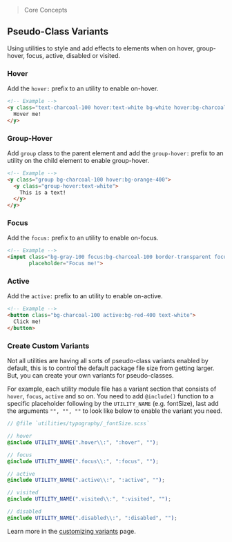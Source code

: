 > Core Concepts

## Pseudo-Class Variants

Using utilities to style and add effects to elements when on hover, group-hover, focus, active, disabled or visited.

### Hover

Add the `hover:` prefix to an utility to enable on-hover.

```html
<!-- Example -->
<y class="text-charcoal-100 hover:text-white bg-white hover:bg-charcoal-100">
  Hover me!
</y>
```
### Group-Hover

Add `group` class to the parent element and add the `group-hover:` prefix to an utility on the child element to enable group-hover.

```html
<!-- Example -->
<y class="group bg-charcoal-100 hover:bg-orange-400">
  <y class="group-hover:text-white">
    This is a text!
  </y>
</y>
```

### Focus

Add the `focus:` prefix to an utility to enable on-focus.

```html
<!-- Example -->
<input class="bg-gray-100 focus:bg-charcoal-100 border-transparent focus:border-gray-200" 
       placeholder="Focus me!">

```

### Active

Add the `active:` prefix to an utility to enable on-active.

```html
<!-- Example -->
<button class="bg-charcoal-100 active:bg-red-400 text-white">
  Click me!
</button>
```

### Create Custom Variants

Not all utilities are having all sorts of pseudo-class variants enabled by default, this is to control the default package file size from getting larger. But, you can create your own variants for pseudo-classes.

For example, each utility module file has a variant section that consists of `hover`, `focus`, `active` and so on. You need to add `@include()` function to a specific placeholder following by the `UTILITY_NAME` (e.g. fontSize), last add the arguments `"", "", ""` to look like below to enable the variant you need.

```scss
// @file `utilities/typography/_fontSize.scss`

// hover
@include UTILITY_NAME(".hover\\:", ":hover", "");

// focus
@include UTILITY_NAME(".focus\\:", ":focus", "");

// active
@include UTILITY_NAME(".active\\:", ":active", "");

// visited
@include UTILITY_NAME(".visited\\:", ":visited", "");

// disabled
@include UTILITY_NAME(".disabled\\:", ":disabled", "");

```

Learn more in the [customizing variants](../customization/variants.md) page.

